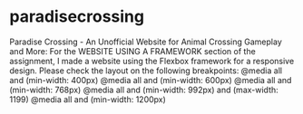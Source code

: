 # paradisecrossing
Paradise Crossing - An Unofficial Website for Animal Crossing Gameplay and More:
For the WEBSITE USING A FRAMEWORK section of the assignment, I made a website using the Flexbox framework for a responsive design. Please check the layout on the following breakpoints:
@media all and (min-width: 400px)
@media all and (min-width: 600px)
@media all and (min-width: 768px)
@media all and (min-width: 992px) and (max-width: 1199)
@media all and (min-width: 1200px)
